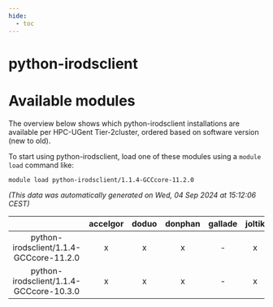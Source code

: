 ```yaml
---
hide:
  - toc
---
```


python-irodsclient
==================

# Available modules


The overview below shows which python-irodsclient installations are available per HPC-UGent Tier-2cluster, ordered based on software version (new to old).

To start using python-irodsclient, load one of these modules using a `module load` command like:

```shell
module load python-irodsclient/1.1.4-GCCcore-11.2.0
```

*(This data was automatically generated on Wed, 04 Sep 2024 at 15:12:06 CEST)*  

| |accelgor|doduo|donphan|gallade|joltik|shinx|skitty|
| :---: | :---: | :---: | :---: | :---: | :---: | :---: | :---: |
|python-irodsclient/1.1.4-GCCcore-11.2.0|x|x|x|-|x|-|x|
|python-irodsclient/1.1.4-GCCcore-10.3.0|x|x|x|-|x|-|x|
